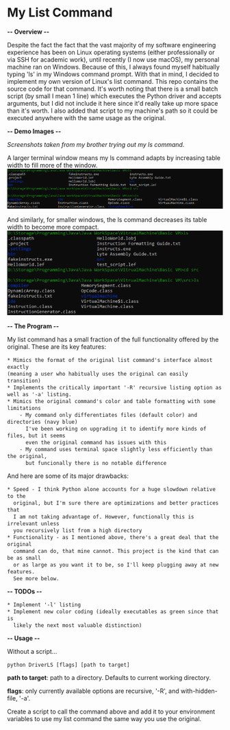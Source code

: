 # My List Command

**-- Overview --**

Despite the fact the fact that the vast majority of my software engineering experience has been on Linux operating systems (either professionally or via SSH for academic work), until recently (I now use macOS), my personal machine ran on Windows. Because of this, I always found myself habitually typing 'ls' in my Windows command prompt. With that in mind, I decided to implement my own version of Linux's list command. This repo contains the source code for that command. It's worth noting that there is a small batch script (by small I mean 1 line) which executes the Python driver and accepts arguments, but I did not include it here since it'd really take up more space than it's worth. I also added that script to my machine's path so it could be executed anywhere with the same usage as the original.

**-- Demo Images --**

*Screenshots taken from my brother trying out my ls command.*

A larger terminal window means my ls command adapts by increasing table width to fill more of the window.
![Larger Teminal Window](lsDemoSnip.PNG)

And similarly, for smaller windows, the ls command decreases its table width to become more compact.
![Smaller Teminal Window](lsDemoSnip2.PNG)

**-- The Program --**

My list command has a small fraction of the full functionality offered by the original. These are its key features:

    * Mimics the format of the original list command's interface almost exactly
    (meaning a user who habitually uses the original can easily transition)
    * Implements the critically important '-R' recursive listing option as well as '-a' listing.
    * Mimics the original command's color and table formatting with some limitations
        - My command only differentiates files (default color) and directories (navy blue)
          I've been working on upgrading it to identify more kinds of files, but it seems 
          even the original command has issues with this
        - My command uses terminal space slightly less efficiently than the original, 
          but funcionally there is no notable difference
        

And here are some of its major drawbacks:

    * Speed - I think Python alone accounts for a huge slowdown relative to the 
      original, but I'm sure there are optimizations and better practices that 
      I am not taking advantage of. However, functionally this is irrelevant unless
      you recursively list from a high directory
    * Functionality - as I mentioned above, there's a great deal that the original
      command can do, that mine cannot. This project is the kind that can be as small
      or as large as you want it to be, so I'll keep plugging away at new features. 
      See more below.
      
**-- TODOs --**

    * Implement '-l' listing
    * Implement new color coding (ideally executables as green since that is 
      likely the next most valuable distinction)

**-- Usage --**

Without a script...
```
python DriverLS [flags] [path to target]
```
**path to target**: path to a directory. Defaults to current working directory.

**flags**: only currently available options are recursive, '-R', and with-hidden-file, '-a'.

Create a script to call the command above and add it to your environment variables to use my list command the same way you use the original.

